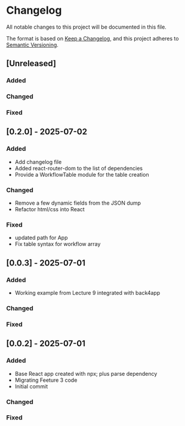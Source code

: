 # Changelog

All notable changes to this project will be documented in this file.

The format is based on [Keep a Changelog](https://keepachangelog.com/en/1.0.0/),
and this project adheres to [Semantic Versioning](https://semver.org/spec/v2.0.0.html).

## [Unreleased]

### Added

### Changed

### Fixed

## [0.2.0] - 2025-07-02

### Added
- Add changelog file
- Added react-router-dom to the list of dependencies
- Provide a WorkflowTable module for the table creation

### Changed
- Remove a few dynamic fields from the JSON dump
- Refactor html/css into React 

### Fixed
- updated path for App
- Fix table syntax for workflow array

## [0.0.3] - 2025-07-01

### Added
- Working example from Lecture 9 integrated with back4app

### Changed

### Fixed


## [0.0.2] - 2025-07-01

### Added
- Base React app created with npx; plus parse dependency
- Migrating Feeture 3 code
- Initial commit

### Changed

### Fixed

